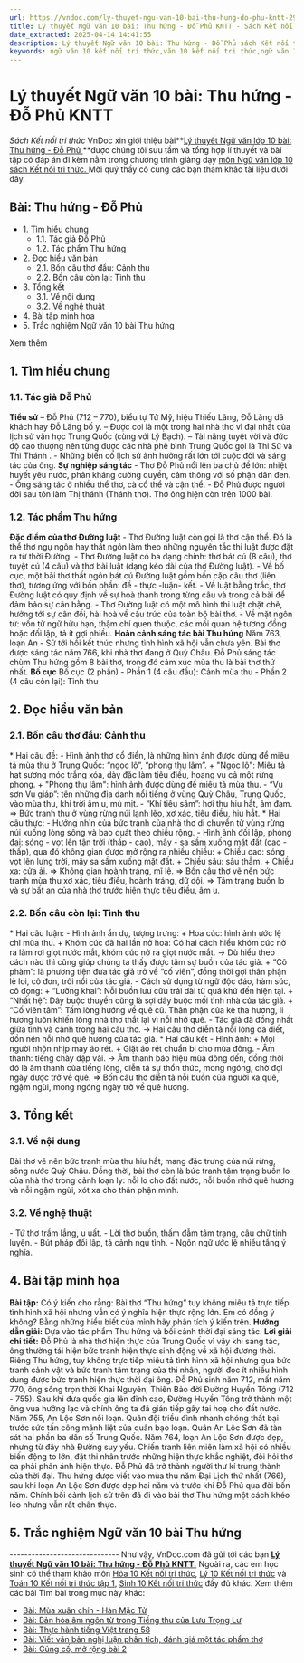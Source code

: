 ```yaml
---
url: https://vndoc.com/ly-thuyet-ngu-van-10-bai-thu-hung-do-phu-kntt-293423
title: Lý thuyết Ngữ văn 10 bài: Thu hứng - Đỗ Phủ KNTT - Sách Kết nối tri thức - VnDoc.com
date_extracted: 2025-04-14 14:41:55
description: Lý thuyết Ngữ văn 10 bài: Thu hứng - Đỗ Phủ sách Kết nối tri thức được VnDoc sưu tầm và giới thiệu  để tham khảo chuẩn bị cho bài giảng học kì mới sắp tới đây của mình.
keywords: ngữ văn 10 kết nối tri thức,văn 10 kết nối tri thức,ngữ văn 10,lý thuyết văn 10 kết nối tri thức,kiến thức trọng tâm môn ngữ văn 10,lý thuyết ngữ văn 10 KNTT,ngữ văn lớp 10,ôn tập lý thuyết văn lớp 10,lý thuyết môn ngữ văn 10,lý thuyết văn 10 KNTT,Lý thuyết môn ngữ văn 10 bài Thu hứng - Đỗ Phủ,Thu hứng - Đỗ Phủ,trắc nghiệm ngữ văn 10 KNTT
---
```


# Lý thuyết Ngữ văn 10 bài: Thu hứng - Đỗ Phủ KNTT
 _Sách Kết nối tri thức_
VnDoc xin giới thiệu bài**[Lý thuyết Ngữ văn lớp 10 bài: Thu hứng - Đỗ Phủ ](<https://vndoc.com/ly-thuyet-ngu-van-10-bai-thu-hung-do-phu-kntt-293423>)**được chúng tôi sưu tầm và tổng hợp lí thuyết và bài tập có đáp án đi kèm nằm trong chương trình giảng dạy [môn Ngữ văn lớp 10 sách Kết nối tri thức. ](<https://vndoc.com/ngu-van-10-ket-noi-tri-thuc-tap1>)Mời quý thầy cô cùng các bạn tham khảo tài liệu dưới đây.
## Bài: Thu hứng - Đỗ Phủ
  * 1\. Tìm hiểu chung
    * 1.1. Tác giả Đỗ Phủ
    * 1.2. Tác phẩm Thu hứng
  * 2\. Đọc hiểu văn bản 
    * 2.1. Bốn câu thơ đầu: Cảnh thu
    * 2.2. Bốn câu còn lại: Tình thu
  * 3\. Tổng kết
    * 3.1. Về nội dung
    * 3.2. Về nghệ thuật
  * 4\. Bài tập minh họa
  * 5\. Trắc nghiệm Ngữ văn 10 bài Thu hứng

Xem thêm
## **1\. Tìm hiểu chung**
### **1.1. Tác giả Đỗ Phủ**
**Tiểu sử**
– Đỗ Phủ \(712 – 770\), biểu tự Tử Mỹ, hiệu Thiếu Lăng, Đỗ Lăng dã khách hay Đỗ Lăng bố y.
– Được coi là một trong hai nhà thơ vĩ đại nhất của lịch sử văn học Trung Quốc \(cùng với Lý Bạch\).
– Tài năng tuyệt vời và đức độ cao thượng nên từng được các nhà phê bình Trung Quốc gọi là Thi Sử và Thi Thánh .
\- Những biến cố lịch sử ảnh hưởng rất lớn tới cuộc đời và sáng tác của ông.
**Sự nghiệp sáng tác**
\- Thơ Đỗ Phủ nổi lên ba chủ đề lớn: nhiệt huyết yêu nước, phản kháng cường quyền, cảm thông với số phận dân đen.
\- Ông sáng tác ở nhiều thể thơ, cà cổ thể và cận thể.
\- Đỗ Phủ được người đời sau tôn làm Thị thánh \(Thánh thơ\). Thơ ông hiện còn trên 1000 bài.
### **1.2. Tác phẩm Thu hứng**
**Đặc điểm của thơ Đường luật**
\- Thơ Đường luật còn gọi là thơ cận thể. Đó là thể thơ ngụ ngôn hay thất ngôn làm theo những nguyên tắc thi luật được đặt ra từ thời Đường.
\- Thơ Đường luật có ba dạng chính: thơ bát cú \(8 câu\), thơ tuyệt cú \(4 câu\) và thơ bài luật \(dạng kéo dài của thơ Đường luật\).
\- Về bố cục, một bài thơ thất ngôn bát cú Đường luật gồm bốn cặp câu thơ \(liên thơ\), tương ứng với bốn phần: đề - thực -luận- kết.
\- Về luật bằng trắc, thơ Đường luật có quy định về sự hoà thanh trong từng câu và trong cả bài để đảm bảo sự cân bằng.
\- Thơ Đường luật có một mô hình thi luật chặt chẽ, hưởng tới sự cân đối, hài hoà về cấu trúc của toàn bộ bài thơ.
\- Về mặt ngôn từ: vốn từ ngữ hữu hạn, thậm chí quen thuộc, các mối quan hệ tương đồng hoặc đối lập, tả ít gợi nhiều.
**Hoàn cảnh sáng tác bài Thu hứng**
Năm 763, loạn An - Sử tới hồi kết thúc nhưng tình hình xã hội vẫn chưa yên. Bài thơ được sáng tác năm 766, khi nhà thơ đang ở Quỳ Châu. Đỗ Phủ sáng tác chùm Thu hứng gồm 8 bài thơ, trong đó cảm xúc mùa thu là bài thơ thứ nhất.
**Bố cục**
Bố cục \(2 phần\)
\- Phần 1 \(4 câu đầu\): Cảnh mùa thu
\- Phần 2 \(4 câu còn lại\): Tình thu
## **2\. Đọc hiểu văn bản**
### **2.1. Bốn câu thơ đầu: Cảnh thu**
\* Hai câu đề:
\- Hình ảnh thơ cổ điển, là những hình ảnh được dùng để miêu tả mùa thu ở Trung Quốc: “ngọc lộ”, “phong thụ lâm”.
\+ "Ngọc lộ": Miêu tả hạt sương móc trắng xóa, dày đặc làm tiêu điều, hoang vu cả một rừng phong.
\+ "Phong thụ lâm": hình ảnh được dùng để miêu tả mùa thu.
\- “Vu sơn Vu giáp”: tên những địa danh nổi tiếng ở vùng Quỳ Châu, Trung Quốc, vào mùa thu, khí trời âm u, mù mịt.
\- “Khí tiêu sâm”: hơi thu hiu hắt, ảm đạm.
=> Bức tranh thu ở vùng rừng núi lạnh lẽo, xơ xác, tiêu điều, hiu hắt.
\* Hai câu thực:
\- Hướng nhìn của bức tranh của nhà thơ di chuyển từ vùng rừng núi xuống lòng sông và bao quát theo chiều rộng.
\- Hình ảnh đối lập, phóng đại: sóng - vọt lên tận trời \(thấp - cao\), mây - sa sầm xuống mặt đất \(cao - thấp\), qua đó không gian được mở rộng ra nhiều chiều:
\+ Chiều cao: sóng vọt lên lưng trời, mây sa sầm xuống mặt đất.
\+ Chiều sâu: sâu thẳm.
\+ Chiều xa: cửa ải.
=> Không gian hoành tráng, mĩ lệ.
⇒ Bốn câu thơ vẽ nên bức tranh mùa thu xơ xác, tiêu điều, hoành tráng, dữ dội.
⇒ Tâm trạng buồn lo và sự bất an của nhà thơ trước hiện thực tiêu điều, âm u.
### **2.2. Bốn câu còn lại: Tình thu**
\* Hai câu luận:
\- Hình ảnh ẩn dụ, tượng trưng:
\+ Hoa cúc: hình ảnh ước lệ chỉ mùa thu.
\+ Khóm cúc đã hai lần nở hoa: Có hai cách hiểu khóm cúc nở ra làm rơi giọt nước mắt, khóm cúc nở ra giọt nước mắt.
→ Dù hiểu theo cách nào thì cũng giúp chúng ta thấy được tâm sự buồn của tác giả.
\+ “Cô phàm”: là phương tiện đưa tác giả trở về “cố viên”, đồng thời gợi thân phận lẻ loi, cô đơn, trôi nổi của tác giả.
\- Cách sử dụng từ ngữ độc đáo, hàm súc, cô đọng:
\+ “Lưỡng khai”: Nỗi buồn lưu cữu trải dài từ quá khứ đến hiện tại.
\+ “Nhất hệ”: Dây buộc thuyền cũng là sợi dây buộc mối tình nhà của tác giả.
\+ “Cố viên tâm”: Tấm lòng hướng về quê cũ. Thân phận của kẻ tha hương, li hương luôn khiến lòng nhà thơ thắt lại vì nỗi nhớ quê.
\- Tác giả đã đồng nhất giữa tình và cảnh trong hai câu thơ.
→ Hai câu thơ diễn tả nỗi lòng da diết, dồn nén nỗi nhớ quê hương của tác giả.
\* Hai câu kết
\- Hình ảnh:
\+ Mọi người nhộn nhịp may áo rét.
\+ Giặt áo rét chuẩn bị cho mùa đông.
\- Âm thanh: tiếng chày đập vải.
→ Âm thanh báo hiệu mùa đông đến, đồng thời đó là âm thanh của tiếng lòng, diễn tả sự thổn thức, mong ngóng, chờ đợi ngày được trở về quê.
⇒ Bốn câu thơ diễn tả nỗi buồn của người xa quê, ngậm ngùi, mong ngóng ngày trở về quê hương.
## **3\. Tổng kết**
### **3.1. Về nội dung**
Bài thơ vẽ nên bức tranh mùa thu hiu hắt, mang đặc trưng của núi rừng, sông nước Quỳ Châu. Đồng thời, bài thơ còn là bức tranh tâm trạng buồn lo của nhà thơ trong cảnh loạn ly: nỗi lo cho đất nước, nỗi buồn nhớ quê hương và nỗi ngậm ngùi, xót xa cho thân phận mình.
### **3.2. Về nghệ thuật**
\- Tứ thơ trầm lắng, u uất.
\- Lời thơ buồn, thấm đẫm tâm trạng, câu chữ tinh luyện.
\- Bút pháp đối lập, tả cảnh ngụ tình.
\- Ngôn ngữ ước lệ nhiều tầng ý nghĩa.
## **4\. Bài tập minh họa**
**Bài tập:** Có ý kiến cho rằng: Bài thơ “Thu hứng” tuy không miêu tả trực tiếp tình hình xã hội nhưng vẫn có ý nghĩa hiện thực rộng lớn. Em có đồng ý không? Bằng những hiểu biết của mình hãy phân tích ý kiến trên.
**Hướng dẫn giải:**
Dựa vào tác phẩm Thu hứng và bối cảnh thời đại sáng tác.
**Lời giải chi tiết:**
Đỗ Phủ là nhà thơ hiện thực của Trung Quốc vì vậy khi sáng tác, ông thường tái hiện bức tranh hiện thực sinh động về xã hội đương thời. Riêng Thu hứng, tuy không trực tiếp miêu tả tình hình xã hội nhưng qua bức tranh cảnh vật và bức tranh tâm trạng của thi nhân, người đọc ít nhiều hình dung được bức tranh hiện thực thời đại ông. Đỗ Phủ sinh năm 712, mất năm 770, ông sống trọn thời Khai Nguyên, Thiên Bảo đời Đường Huyền Tông \(712 - 755\). Sau khi đưa quốc gia lên đỉnh cao, Đường Huyền Tông trở thành một ông vua hưởng lạc và chính ông ta đã gián tiếp gây tai hoạ cho đất nước. Năm 755, An Lộc Sơn nổi loạn. Quân đội triều đình nhanh chóng thất bại trước sức tấn công mãnh liệt của quân bạo loạn. Quân An Lộc Sơn đã tàn sát hai phần ba dân số Trung Quốc. Năm 764, loạn An Lộc Sơn được đẹp, nhưng từ đây nhà Đường suy yếu. Chiến tranh liên miên làm xã hội có nhiều biến động to lớn, đặt thi nhân trước những hiện thực khắc nghiệt, đòi hỏi thơ ca phải phản ánh hiện thực. Đỗ Phủ đã trở thành người thư kí trung thành của thời đại. Thu hứng được viết vào mùa thu năm Đại Lịch thứ nhất \(766\), sau khi loạn An Lộc Sơn được dẹp hai năm và trước khi Đỗ Phủ qua đời bốn năm. Chính bối cảnh lịch sử trên đã đi vào bài thơ Thu hứng một cách khéo léo nhưng vẫn rất chân thực.
## 5\. Trắc nghiệm Ngữ văn 10 bài Thu hứng
 _\------------------------------_
Như vậy, VnDoc.com đã gửi tới các bạn **[Lý thuyết Ngữ văn 10 bài: Thu hứng - Đỗ Phủ KNTT.](<https://vndoc.com/ly-thuyet-ngu-van-10-bai-thu-hung-do-phu-kntt-293423>)** Ngoài ra, các em học sinh có thể tham khảo môn [Hóa 10 Kết nối tri thức](<https://vndoc.com/hoa-10-ket-noi-tri-thuc>), [Lý 10 Kết nối tri thức](<https://vndoc.com/vat-ly-10-ket-noi-tri-thuc>) và [Toán 10 Kết nối tri thức tập 1](<https://vndoc.com/toan-10-ket-noi-tri-thuc-tap1>), [Sinh 10 Kết nối tri thức](<https://vndoc.com/sinh-hoc-10-ket-noi-tri-thuc>) đầy đủ khác.
Xem thêm các bài Tìm bài trong mục này khác:
  * [Bài: Mùa xuân chín - Hàn Mặc Tử](</ly-thuyet-ngu-van-10-bai-mua-xuan-chin-han-mac-tu-kntt-293419>)
  * [Bài: Bản hòa âm ngôn từ trong Tiếng thu của Lưu Trọng Lư](</ly-thuyet-ngu-van-10-bai-ban-hoa-am-ngon-tu-trong-tieng-thu-cua-luu-trong-lu-kntt-293415>)
  * [Bài: Thực hành tiếng Việt trang 58](</ly-thuyet-ngu-van-10-bai-thuc-hanh-tieng-viet-trang-58-kntt-293422>)
  * [Bài: Viết văn bản nghị luận phân tích, đánh giá một tác phẩm thơ ](</ly-thuyet-ngu-van-10-bai-viet-van-ban-nghi-luan-phan-tich-danh-gia-mot-tac-pham-tho-kntt-293427>)
  * [Bài: Củng cố, mở rộng bài 2](</ly-thuyet-ngu-van-10-bai-cung-co-mo-rong-bai-2-kntt-293787>)

